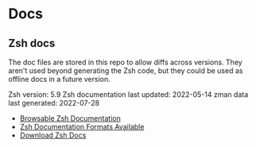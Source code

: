 # Docs

## Zsh docs

The doc files are stored in this repo to allow diffs across versions. They aren't used
beyond generating the Zsh code, but they could be used as offline docs in a
future version.

Zsh version: 5.9
Zsh documentation last updated: 2022-05-14
zman data last generated: 2022-07-28

- [Browsable Zsh Documentation][zsh-docs]
- [Zsh Documentation Formats Available][zsh-docs-home]
- [Download Zsh Docs][download-zsh-docs]

[zsh-docs]: http://zsh.sourceforge.net/Doc/Release
[zsh-docs-home]: http://zsh.sourceforge.net/Doc/
[download-zsh-docs]: http://zsh.sourceforge.net/Doc/zsh_html.tar.gz
